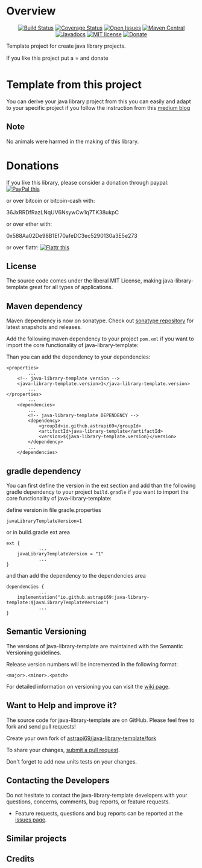 # Overview

<div style="text-align: center">

[![Build Status](https://travis-ci.com/astrapi69/java-library-template.svg?branch=master)](https://travis-ci.com/astrapi69/java-library-template)
[![Coverage Status](https://codecov.io/gh/astrapi69/java-library-template/branch/develop/graph/badge.svg)](https://codecov.io/gh/astrapi69/java-library-template)
[![Open Issues](https://img.shields.io/github/issues/astrapi69/java-library-template.svg?style=flat)](https://github.com/astrapi69/java-library-template/issues)
[![Maven Central](https://maven-badges.herokuapp.com/maven-central/io.github.astrapi69/java-library-template/badge.svg)](https://maven-badges.herokuapp.com/maven-central/io.github.astrapi69/java-library-template)
[![Javadocs](http://www.javadoc.io/badge/io.github.astrapi69/java-library-template.svg)](http://www.javadoc.io/doc/io.github.astrapi69/java-library-template)
[![MIT license](http://img.shields.io/badge/license-MIT-brightgreen.svg?style=flat)](http://opensource.org/licenses/MIT)
[![Donate](https://img.shields.io/badge/donate-❤-ff2244.svg)](https://www.paypal.com/cgi-bin/webscr?cmd=_s-xclick&hosted_button_id=GVBTWLRAZ7HB8)

</div>

Template project for create java library projects. 

If you like this project put a ⭐ and donate

# Template from this project

You can derive your java library project from this you can easily and adapt to your specific project if you follow the
instruction from this [medium blog](https://asterios-raptis.medium.com/new-github-template-repository-feature-ec09afe261b8)

## Note

No animals were harmed in the making of this library.

# Donations

If you like this library, please consider a donation through paypal: <a href="https://www.paypal.com/cgi-bin/webscr?cmd=_s-xclick&hosted_button_id=B37J9DZF6G9ZC" target="_blank">
<img src="https://www.paypalobjects.com/en_US/GB/i/btn/btn_donateCC_LG.gif" alt="PayPal this" title="PayPal – The safer, easier way to pay online!" border="0" />
</a>

or over bitcoin or bitcoin-cash with:

36JxRRDfRazLNqUV6NsywCw1q7TK38ukpC

or over ether with:

0x588Aa02De98B1Ef70afeDC3ec5290130a3E5e273

or over flattr:
<a href="https://flattr.com/submit/auto?user_id=astrapi69&url=https://github.com/astrapi69/java-library-template" target="_blank">
<img src="http://api.flattr.com/button/flattr-badge-large.png" alt="Flattr this" title="Flattr this" border="0" />
</a>

## License

The source code comes under the liberal MIT License, making java-library-template great for all types of applications.

## Maven dependency

Maven dependency is now on sonatype.
Check out [sonatype repository](https://oss.sonatype.org/index.html#nexus-search;gav~io.github.astrapi69~java-library-template~~~) for latest snapshots and releases.

Add the following maven dependency to your project `pom.xml` if you want to import the core 
functionality of java-library-template:

Than you can add the dependency to your dependencies:

	<properties>
			...
		<!-- java-library-template version -->
		<java-library-template.version>1</java-library-template.version>
			...
	</properties>
			...
		<dependencies>
			...
			<!-- java-library-template DEPENDENCY -->
			<dependency>
				<groupId>io.github.astrapi69</groupId>
				<artifactId>java-library-template</artifactId>
				<version>${java-library-template.version}</version>
			</dependency>
			...
		</dependencies>

## gradle dependency

You can first define the version in the ext section and add than the following gradle dependency to
your project `build.gradle` if you want to import the core functionality of java-library-template:

define version in file gradle.properties
```
javaLibraryTemplateVersion=1
```

or in build.gradle ext area

```
ext {
			...
    javaLibraryTemplateVersion = "1"
			...
}
```

and than add the dependency to the dependencies area

```
dependencies {
			...
    implementation("io.github.astrapi69:java-library-template:$javaLibraryTemplateVersion")
			...
}
```

## Semantic Versioning

The versions of java-library-template are maintained with the Semantic Versioning guidelines.

Release version numbers will be incremented in the following format:

`<major>.<minor>.<patch>`

For detailed information on versioning you can visit the [wiki page](https://github.com/lightblueseas/mvn-parent-projects/wiki/Semantic-Versioning).

## Want to Help and improve it? ###

The source code for java-library-template are on GitHub. Please feel free to fork and send pull requests!

Create your own fork of [astrapi69/java-library-template/fork](https://github.com/astrapi69/java-library-template/fork)

To share your changes, [submit a pull request](https://github.com/astrapi69/java-library-template/pull/new/develop).

Don't forget to add new units tests on your changes.

## Contacting the Developers

Do not hesitate to contact the java-library-template developers with your questions, concerns, comments, bug reports, or feature requests.
- Feature requests, questions and bug reports can be reported at the [issues page](https://github.com/astrapi69/java-library-template/issues).

## Similar projects

## Credits

